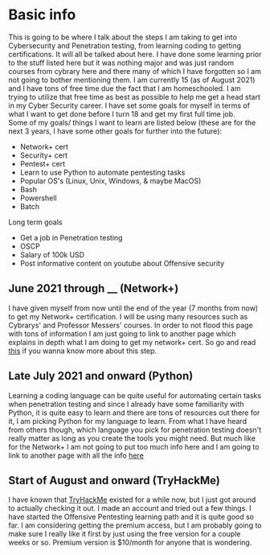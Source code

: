 # Basic info
This is going to be where I talk about the steps I am taking to get into Cybersecurity and Penetration testing, from learning coding to getting certifications. It will all be talked about here. I have done some learning prior to the stuff listed here but it was nothing major and was just random courses from cybrary here and there many of which I have forgotten so I am not going to bother mentioning them. I am currently 15 (as of August 2021) and I have tons of free time due the fact that I am homeschooled. I am trying to utilize that free time as best as possible to help me get a head start in my Cyber Security career. I have set some goals for myself in terms of what I want to get done before I turn 18 and get my first full time job.                                                                                               
Some of my goals/ things I want to learn are listed below (these are for the next 3 years, I have some other goals for further into the future):
* Network+ cert                                                                                                                                                       
* Security+ cert
* Pentest+ cert
* Learn to use Python to automate pentesting tasks
* Popular OS's (Linux, Unix, Windows, & maybe MacOS)
* Bash
* Powershell
* Batch

Long term goals
* Get a job in Penetration testing
* OSCP
* Salary of 100k USD
* Post informative content on youtube about Offensive security


## June 2021 through __ (Network+)
I have given myself from now until the end of the year (7 months from now) to get my Network+ certification. I will be using many resources such as Cybrarys' and Professor Messers' courses. In order to not flood this page with tons of information I am just going to link to another page which explains in depth what I am doing to get my network+ cert. So go and read [this](https://github.com/HiroNewf/Network-Plus) if you wanna know more about this step.

## Late July 2021 and onward (Python)
Learning a coding language can be quite useful for automating certain tasks when penetration testing and since I already have some familiarity with Python, it is quite easy to learn and there are tons of resources out there for it, I am picking Python for my language to learn. From what I have heard from others though, which language you pick for penetration testing doesn't really matter as long as you create the tools you might need. But much like for the Network+ I am not going to put too much info here and I am going to link to another page with all the info [here](https://github.com/HiroNewf/Learning-Python)

## Start of August and onward (TryHackMe)
I have known that [TryHackMe](https://tryhackme.com) existed for a while now, but I just got around to actually checking it out. I made an account and tried out a few things. I have started the Offensive Pentesting learning path and it is quite good so far. I am considering getting the premium access, but I am probably going to make sure I really like it first by just using the free version for a couple weeks or so. Premium version is $10/month for anyone that is wondering.

